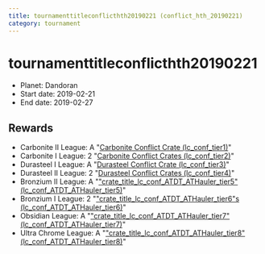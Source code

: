 ```yaml
---
title: tournamenttitleconflicthth20190221 (conflict_hth_20190221)
category: tournament
---
```

# tournamenttitleconflicthth20190221

  * Planet: Dandoran
  * Start date: 2019-02-21
  * End date: 2019-02-27

## Rewards

  * Carbonite II League: A "[Carbonite Conflict Crate (lc_conf_tier1)](lc_conf_tier1.html)"
  * Carbonite I League: 2 "[Carbonite Conflict Crates (lc_conf_tier2)](lc_conf_tier2.html)"
  * Durasteel I League: A "[Durasteel Conflict Crate (lc_conf_tier3)](lc_conf_tier3.html)"
  * Durasteel II League: 2 "[Durasteel Conflict Crates (lc_conf_tier4)](lc_conf_tier4.html)"
  * Bronzium II League: A "["crate_title_lc_conf_ATDT_ATHauler_tier5" (lc_conf_ATDT_ATHauler_tier5)](lc_conf_ATDT_ATHauler_tier5.html)"
  * Bronzium I League: 2 "["crate_title_lc_conf_ATDT_ATHauler_tier6"s (lc_conf_ATDT_ATHauler_tier6)](lc_conf_ATDT_ATHauler_tier6.html)"
  * Obsidian League: A "["crate_title_lc_conf_ATDT_ATHauler_tier7" (lc_conf_ATDT_ATHauler_tier7)](lc_conf_ATDT_ATHauler_tier7.html)"
  * Ultra Chrome League: A "["crate_title_lc_conf_ATDT_ATHauler_tier8" (lc_conf_ATDT_ATHauler_tier8)](lc_conf_ATDT_ATHauler_tier8.html)"
